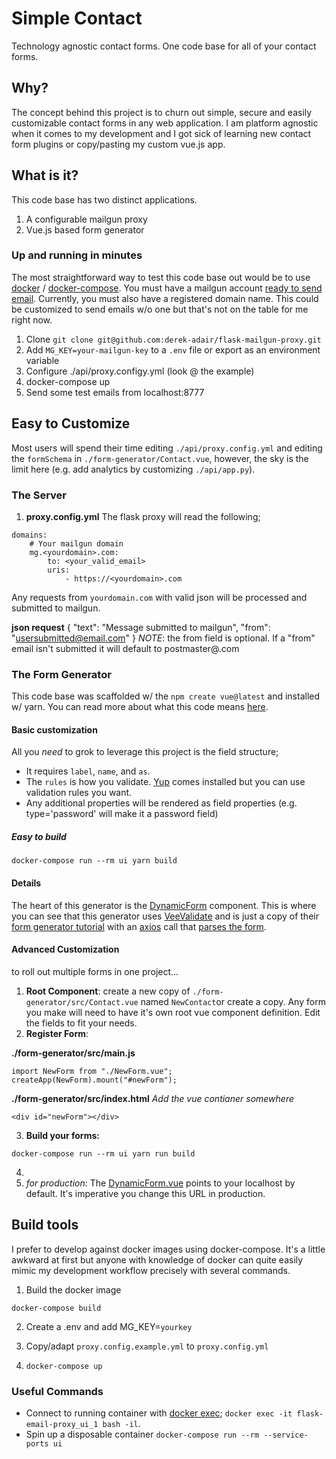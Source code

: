 # Simple Contact
Technology agnostic contact forms.  One code base for all of your contact forms.

## Why?
The concept behind this project is to churn out simple, secure and easily customizable contact forms in any web application.  I am platform agnostic when it comes to my development and I got sick of learning new contact form plugins or copy/pasting my custom vue.js app.  

## What is it?
This code base has two distinct applications.
1. A configurable mailgun proxy
2. Vue.js based form generator


### Up and running in minutes
The most straightforward way to test this code base out would be to use [docker](https://docs.docker.com/engine/install/) / [docker-compose](https://docs.docker.com/compose/install/).  You must have a mailgun account [ready to send email](https://documentation.mailgun.com/en/latest/quickstart-sending.html).  Currently, you must also have a registered domain name.  This could be customized to send emails w/o one but that's not on the table for me right now.

1. Clone `git clone git@github.com:derek-adair/flask-mailgun-proxy.git`
2. Add `MG_KEY=your-mailgun-key` to a `.env` file or export as an environment variable
3. Configure ./api/proxy.configy.yml (look @ the example)
4. docker-compose up 
5. Send some test emails from localhost:8777



## Easy to Customize
Most users will spend their time editing `./api/proxy.config.yml` and editing the `formSchema` in `./form-generator/Contact.vue`, however, the sky is the limit here (e.g. add analytics by customizing `./api/app.py`).

### The Server
1. **proxy.config.yml**
The flask proxy will read the following;
```
domains:
    # Your mailgun domain
    mg.<yourdomain>.com: 
        to: <your_valid_email>
        uris:
            - https://<yourdomain>.com
```

Any requests from `yourdomain.com` with valid json will be processed and submitted to mailgun.

**json request**
{
    "text": "Message submitted to mailgun",
    "from": "usersubmitted@email.com"
}
*NOTE*: the from field is optional.  If a "from" email isn't submitted it will default to postmaster@<yourdomain>.com

### The Form Generator
This code base was scaffolded w/ the `npm create vue@latest` and installed w/ yarn.  You can read more about what this code means [here](https://vuejs.org/guide/essentials/application.html).  

#### Basic customization
All you *need* to grok to leverage this project is the field structure; 

* It requires `label`, `name`, and `as`.  
* The `rules` is how you validate.  [Yup](https://github.com/jquense/yup) comes installed but you can use validation rules you want.
* Any additional properties will be rendered as field properties (e.g. type='password' will make it a password field)

##### Easy to build
`docker-compose run --rm ui yarn build`

#### Details
The heart of this generator is the [DynamicForm](https://github.com/derek-adair/flask-mailgun-proxy/blob/fd9d72eab30901bd5b46134aaf1688a75bee17ca/form-generator/src/components/DynamicForm.vue) component.  This is where you can see that this generator uses [VeeValidate](https://vee-validate.logaretm.com/v4/) and is just a copy of their [form generator tutorial](https://vee-validate.logaretm.com/v4/tutorials/dynamic-form-generator/) with an [axios](https://axios-http.com/docs/intro) call that [parses the form](https://github.com/derek-adair/flask-mailgun-proxy/blob/fd9d72eab30901bd5b46134aaf1688a75bee17ca/form-generator/src/components/DynamicForm.vue#L53).

#### Advanced Customization
to roll out multiple forms in one project...

1. **Root Component**: create a new copy of `./form-generator/src/Contact.vue` named `NewContact`or create a copy.  Any form you make will need to have it's own root vue component definition. Edit the fields to fit your needs.
2. **Register Form**: 

**./form-generator/src/main.js**
```
import NewForm from "./NewForm.vue";
createApp(NewForm).mount("#newForm");
```

**./form-generator/src/index.html**
*Add the vue contianer somewhere*
```
<div id="newForm"></div>
```

3. **Build your forms:**
```
docker-compose run --rm ui yarn run build
```
4. 
3. *for production:* The [DynamicForm.vue](https://github.com/derek-adair/flask-mailgun-proxy/blob/fd9d72eab30901bd5b46134aaf1688a75bee17ca/form-generator/src/components/DynamicForm.vue) points to your localhost by default.  It's imperative you change this URL in production.

## Build tools
I prefer to develop against docker images using docker-compose.  It's a little awkward at first but anyone with knowledge of docker can quite easily mimic my development workflow precisely with several commands.


1. Build the docker image
```
docker-compose build
```
2. Create a .env and add MG_KEY=`yourkey`

3. Copy/adapt `proxy.config.example.yml` to `proxy.config.yml`

4. `docker-compose up`

### Useful Commands
* Connect to running container with [docker exec](https://docs.docker.com/engine/reference/commandline/exec/);  `docker exec -it flask-email-proxy_ui_1 bash -il`.
* Spin up a disposable container `docker-compose run --rm --service-ports ui` 
